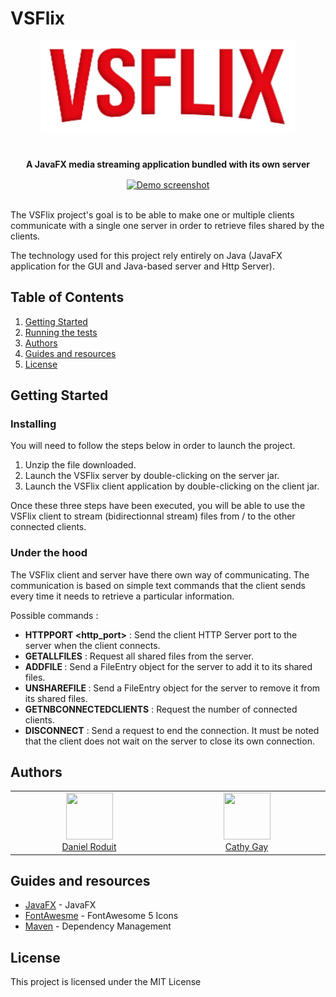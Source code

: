 # VSFlix

<div align="center">
            <a href="https://gitlab.com/d-roduit/vsflix/"><img src="client/src/main/resources/ch/dc/assets/images/vsflix.png" align="center" height="150" alt="VSFlix Logo"></a>

#

<p align="center">
    <strong>A JavaFX media streaming application bundled with its own server</strong>
</p>

</div>


<div align="center">
    <a href="https://gitlab.com/d-roduit/vsflix/"><img src="VSFlix_Screenshot.png" align="center" height="400" alt="Demo screenshot"></a>
</div>
<br>


The VSFlix project's goal is to be able to make one or multiple clients communicate with a single one server in order to retrieve files shared by the clients.

The technology used for this project rely entirely on Java (JavaFX application for the GUI and Java-based server and Http Server).


## Table of Contents

1. [Getting Started](#getting-started)
2. [Running the tests](#running-the-tests)
3. [Authors](#authors)
4. [Guides and resources](#guides-and-resources)
5. [License](#license)

## <a name="getting-started"></a>Getting Started

### Installing

You will need to follow the steps below in order to launch the project.

1. Unzip the file downloaded.
2. Launch the VSFlix server by double-clicking on the server jar.
3. Launch the VSFlix client application by double-clicking on the client jar.

Once these three steps have been executed, you will be able to use the VSFlix client to stream (bidirectionnal stream) files from / to the other connected clients.

### Under the hood

The VSFlix client and server have there own way of communicating.
The communication is based on simple text commands that the client sends every time it needs to retrieve a particular information.

Possible commands :

- **HTTPPORT <http_port>** : Send the client HTTP Server port to the server when the client connects.
- **GETALLFILES** : Request all shared files from the server.
- **ADDFILE <FileEntry>** : Send a FileEntry object for the server to add it to its shared files.
- **UNSHAREFILE <FileEntry>** : Send a FileEntry object for the server to remove it from its shared files.
- **GETNBCONNECTEDCLIENTS** : Request the number of connected clients.
- **DISCONNECT** : Send a request to end the connection. It must be noted that the client does not wait on the server to close its own connection.

## <a name="authors"></a>Authors

<table>
   <tbody>
      <tr>
         <td align="center" valign="top" width="11%">
            <a href="https://github.com/d-roduit">
            <img src="https://github.com/d-roduit.png?s=75" width="75" height="75"><br />
            Daniel Roduit
            </a>
         </td>
         <td align="center" valign="top" width="11%">
            <a href="https://gitlab.com/g.cathy">
            <img src="https://secure.gravatar.com/avatar/8249f413f33aff71168b6c34d4bffbc3?s=180&d=identicon" width="75" height="75"><br />
            Cathy Gay
            </a>
         </td>
      </tr>
   </tbody>
</table>

## <a name="guides-and-resources"></a>Guides and resources

* [JavaFX](https://openjfx.io/) - JavaFX
* [FontAwesme](https://fontawesome.com/) - FontAwesome 5 Icons
* [Maven](https://maven.apache.org/) - Dependency Management


## <a name="license"></a>License

This project is licensed under the MIT License
